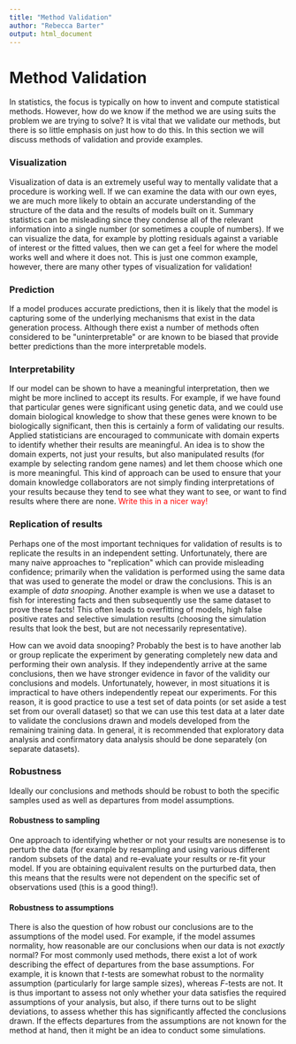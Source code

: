 ```yaml
---
title: "Method Validation"
author: "Rebecca Barter"
output: html_document
---
```


# Method Validation

In statistics, the focus is typically on how to invent and compute statistical methods. However, how do we know if the method we are using suits the problem we are trying to solve? It is vital that we validate our methods, but there is so little emphasis on just how to do this. In this section we will discuss methods of validation and provide examples.

### Visualization

Visualization of data is an extremely useful way to mentally validate that a procedure is working well. If we can examine the data with our own eyes, we are much more likely to obtain an accurate understanding of the structure of the data and the results of models built on it. Summary statistics can be misleading since they condense all of the relevant information into a single number (or sometimes a couple of numbers). If we can visualize the data, for example by plotting residuals against a variable of interest or the fitted values, then we can get a feel for where the model works well and where it does not. This is just one common example, however, there are many other types of visualization for validation! 


### Prediction


If a model produces accurate predictions, then it is likely that the model is capturing some of the underlying mechanisms that exist in the data generation process. Although there exist a number of methods often considered to be "uninterpretable" or are known to be biased that provide better predictions than the more interpretable models. 

### Interpretability

If our model can be shown to have a meaningful interpretation, then we might be more inclined to accept its results. For example, if we have found that particular genes were significant using genetic data, and we could use domain biological knowledge to show that these genes were known to be biologically significant, then this is certainly a form of validating our results. Applied statisticians are encouraged to communicate with domain experts to identify whether their results are meaningful. An idea is to show the domain experts, not just your results, but also manipulated results (for example by selecting random gene names) and let them choose which one is more meaningful. This kind of approach can be used to ensure that your domain knowledge collaborators are not simply finding interpretations of your results because they tend to see what they want to see, or want to find results where there are none. <FONT COLOR="red">Write this in a nicer way!</FONT> 

### Replication of results

Perhaps one of the most important techniques for validation of results is to replicate the results in an independent setting. Unfortunately, there are many naive approaches to "replication" which can provide misleading confidence; primarily when the validation is performed using the same data that was used to generate the model or draw the conclusions. This is an example of *data snooping*. Another example is when we use a dataset to fish for interesting facts and then subsequently use the same dataset to prove these facts! This often leads to overfitting of models, high false positive rates and selective simulation results (choosing the simulation results that look the best, but are not necessarily representative).

How can we avoid data snooping? Probably the best is to have another lab or group replicate the experiment by generating completely new data and performing their own analysis. If they independently arrive at the same conclusions, then we have stronger evidence in favor of the validity our conclusions and models. Unfortunately, however, in most situations it is impractical to have others independently repeat our experiments. For this reason, it is good practice to use a test set of data points (or set aside a test set from our overall dataset) so that we can use this test data at a later date to validate the conclusions drawn and models developed from the remaining training data. In general, it is recommended that exploratory data analysis and confirmatory data analysis should be done separately (on separate datasets).



### Robustness 

Ideally our conclusions and methods should be robust to both the specific samples used as well as departures from model assumptions.

#### Robustness to sampling

One approach to identifying whether or not your results are nonesense is to perturb the data (for example by resampling and using various different random subsets of the data) and re-evaluate your results or re-fit your model. If you are obtaining equivalent results on the purturbed data, then this means that the results were not dependent on the specific set of observations used (this is a good thing!). 

#### Robustness to assumptions

There is also the question of how robust our conclusions are to the assumptions of the model used. For example, if the model assumes normality, how reasonable are our conclusions when our data is not *exactly* normal? For most commonly used methods, there exist a lot of work describing the effect of departures from the base assumptions. For example, it is known that $t$-tests are somewhat robust to the normality assumption (particularly for large sample sizes), whereas $F$-tests are not. It is thus important to assess not only whether your data satisfies the required assumptions of your analysis, but also, if there turns out to be slight deviations, to assess whether this has significantly affected the conclusions drawn. If the effects departures from the assumptions are not known for the method at hand, then it might be an idea to conduct some simulations.



